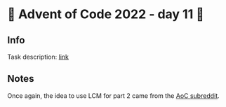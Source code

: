 # 🎄 Advent of Code 2022 - day 11 🎄

## Info

Task description: [link](https://adventofcode.com/2022/day/11)

## Notes

Once again, the idea to use LCM for part 2 came from the [AoC subreddit](https://www.reddit.com/r/adventofcode/).